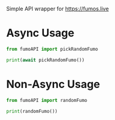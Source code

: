 Simple API wrapper for https://fumos.live

# Async Usage
```py
from fumoAPI import pickRandomFumo

print(await pickRandomFumo())
```
# Non-Async Usage
```py
from fumoAPI import randomFumo

print(randomFumo())
```
